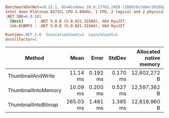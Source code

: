 ``` ini

BenchmarkDotNet=v0.13.1, OS=Windows 10.0.17763.2458 (1809/October2018Update/Redstone5)
Intel Xeon Platinum 8272CL CPU 2.60GHz, 1 CPU, 2 logical and 2 physical cores
.NET SDK=6.0.101
  [Host]     : .NET 5.0.8 (5.0.821.31504), X64 RyuJIT
  Job-EUBMYS : .NET 5.0.8 (5.0.821.31504), X64 RyuJIT

Runtime=.NET 5.0  InvocationCount=1  LaunchCount=1  
UnrollFactor=1  

```
|              Method |      Mean |    Error |   StdDev | Allocated native memory | Native memory leak |     Gen 0 |     Gen 1 |     Gen 2 |    Allocated |
|-------------------- |----------:|---------:|---------:|------------------------:|-------------------:|----------:|----------:|----------:|-------------:|
|   ThumbnailAndWrite |  11.14 ms | 0.192 ms | 0.170 ms |            12,602,272 B |                  - |         - |         - |         - |        624 B |
| ThumbnailIntoMemory |  10.09 ms | 0.200 ms | 0.527 ms |            12,597,362 B |                  - |         - |         - |         - |  5,683,936 B |
| ThumbnailIntoBitmap | 265.03 ms | 1.481 ms | 1.385 ms |            12,818,960 B |              184 B | 1000.0000 | 1000.0000 | 1000.0000 | 11,367,720 B |
